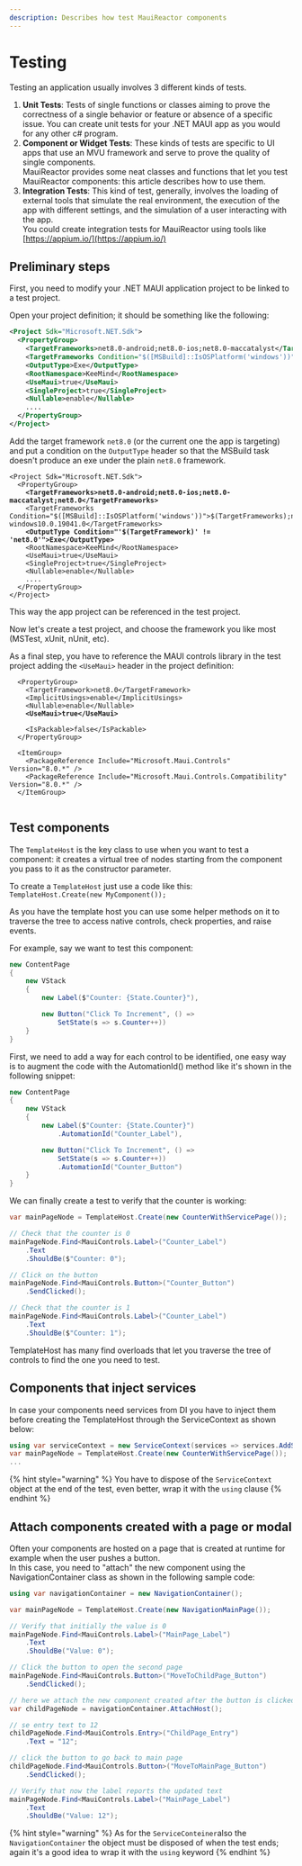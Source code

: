 ```yaml
---
description: Describes how test MauiReactor components
---
```


# Testing

Testing an application usually involves 3 different kinds of tests.

1. **Unit Tests**: Tests of single functions or classes aiming to prove the correctness of a single behavior or feature or absence of a specific issue. You can create unit tests for your .NET MAUI app as you would for any other c# program.
2. **Component or Widget Tests**: These kinds of tests are specific to UI apps that use an MVU framework and serve to prove the quality of single components. \
   MauiReactor provides some neat classes and functions that let you test MauiReactor components: this article describes how to use them.
3. **Integration Tests**: This kind of test, generally, involves the loading of external tools that simulate the real environment, the execution of the app with different settings, and the simulation of a user interacting with the app. \
   You could create integration tests for MauiReactor using tools like [https://appium.io/](https://appium.io/)

## Preliminary steps

First, you need to modify your .NET MAUI application project to be linked to a test project.&#x20;

Open your project definition; it should be something like the following:

```xml
<Project Sdk="Microsoft.NET.Sdk">
  <PropertyGroup>
    <TargetFrameworks>net8.0-android;net8.0-ios;net8.0-maccatalyst</TargetFrameworks>
    <TargetFrameworks Condition="$([MSBuild]::IsOSPlatform('windows'))">$(TargetFrameworks);net7.0-windows10.0.19041.0</TargetFrameworks>
    <OutputType>Exe</OutputType>
    <RootNamespace>KeeMind</RootNamespace>
    <UseMaui>true</UseMaui>
    <SingleProject>true</SingleProject>
    <Nullable>enable</Nullable>
    ....   
  </PropertyGroup>
</Project>

```

Add the target framework `net8.0` (or the current one the app is targeting) and put a condition on the `OutputType` header so that the MSBuild task doesn't produce an exe under the plain `net8.0` framework.

<pre class="language-xml" data-line-numbers><code class="lang-xml">&#x3C;Project Sdk="Microsoft.NET.Sdk">
  &#x3C;PropertyGroup>
<strong>    &#x3C;TargetFrameworks>net8.0-android;net8.0-ios;net8.0-maccatalyst;net8.0&#x3C;/TargetFrameworks>
</strong>    &#x3C;TargetFrameworks Condition="$([MSBuild]::IsOSPlatform('windows'))">$(TargetFrameworks);net7.0-windows10.0.19041.0&#x3C;/TargetFrameworks>
<strong>    &#x3C;OutputType Condition="'$(TargetFramework)' != 'net8.0'">Exe&#x3C;/OutputType>
</strong>    &#x3C;RootNamespace>KeeMind&#x3C;/RootNamespace>
    &#x3C;UseMaui>true&#x3C;/UseMaui>
    &#x3C;SingleProject>true&#x3C;/SingleProject>
    &#x3C;Nullable>enable&#x3C;/Nullable>
    ....  
  &#x3C;/PropertyGroup>
&#x3C;/Project>
</code></pre>

This way the app project can be referenced in the test project.

Now let's create a test project, and choose the framework you like most (MSTest, xUnit, nUnit, etc).

As a final step, you have to reference the MAUI controls library in the test project adding the `<UseMaui>` header in the project definition:

<pre class="language-xml"><code class="lang-xml">  &#x3C;PropertyGroup>
    &#x3C;TargetFramework>net8.0&#x3C;/TargetFramework>
    &#x3C;ImplicitUsings>enable&#x3C;/ImplicitUsings>
    &#x3C;Nullable>enable&#x3C;/Nullable>
<strong>    &#x3C;UseMaui>true&#x3C;/UseMaui>
</strong>
    &#x3C;IsPackable>false&#x3C;/IsPackable>
  &#x3C;/PropertyGroup>

  &#x3C;ItemGroup>
    &#x3C;PackageReference Include="Microsoft.Maui.Controls" Version="8.0.*" />
    &#x3C;PackageReference Include="Microsoft.Maui.Controls.Compatibility" Version="8.0.*" />
  &#x3C;/ItemGroup>
  
</code></pre>

## Test components

The `TemplateHost` is the key class to use when you want to test a component: it creates a virtual tree of nodes starting from the component you pass to it as the constructor parameter.

To create a `TemplateHost` just use a code like this:\
`TemplateHost.Create(new MyComponent());`

As you have the template host you can use some helper methods on it to traverse the tree to access native controls, check properties, and raise events.

For example, say we want to test this component:

```csharp
new ContentPage
{
    new VStack
    {
        new Label($"Counter: {State.Counter}"),

        new Button("Click To Increment", () =>
            SetState(s => s.Counter++))
    }
}
```

First, we need to add a way for each control to be identified, one easy way is to augment the code with the AutomationId() method like it's shown in the following snippet:

```csharp
new ContentPage
{
    new VStack
    {
        new Label($"Counter: {State.Counter}")
            .AutomationId("Counter_Label"),

        new Button("Click To Increment", () =>
            SetState(s => s.Counter++))
            .AutomationId("Counter_Button")
    }
}
```

We can finally create a test to verify that the counter is working:

```csharp
var mainPageNode = TemplateHost.Create(new CounterWithServicePage());

// Check that the counter is 0
mainPageNode.Find<MauiControls.Label>("Counter_Label")
    .Text
    .ShouldBe($"Counter: 0");

// Click on the button
mainPageNode.Find<MauiControls.Button>("Counter_Button")
    .SendClicked();

// Check that the counter is 1
mainPageNode.Find<MauiControls.Label>("Counter_Label")
    .Text
    .ShouldBe($"Counter: 1");

```

TemplateHost has many find overloads that let you traverse the tree of controls to find the one you need to test.

## Components that inject services

In case your components need services from DI you have to inject them before creating the TemplateHost through the ServiceContext as shown below:

```csharp
using var serviceContext = new ServiceContext(services => services.AddSingleton<IncrementService>());
var mainPageNode = TemplateHost.Create(new CounterWithServicePage());
...
```

{% hint style="warning" %}
You have to dispose of the `ServiceContext` object at the end of the test, even better, wrap it with the `using` clause
{% endhint %}

## Attach components created with a page or modal

Often your components are hosted on a page that is created at runtime for example when the user pushes a button.\
In this case, you need to "attach" the new component using the NavigationContainer class as shown in the following sample code:

```csharp
using var navigationContainer = new NavigationContainer();

var mainPageNode = TemplateHost.Create(new NavigationMainPage());

// Verify that initially the value is 0
mainPageNode.Find<MauiControls.Label>("MainPage_Label")
    .Text
    .ShouldBe("Value: 0");

// Click the button to open the second page
mainPageNode.Find<MauiControls.Button>("MoveToChildPage_Button")
    .SendClicked();

// here we attach the new component created after the button is clicked
var childPageNode = navigationContainer.AttachHost();

// se entry text to 12
childPageNode.Find<MauiControls.Entry>("ChildPage_Entry")
    .Text = "12";

// click the button to go back to main page
childPageNode.Find<MauiControls.Button>("MoveToMainPage_Button")
    .SendClicked();

// Verify that now the label reports the updated text
mainPageNode.Find<MauiControls.Label>("MainPage_Label")
    .Text
    .ShouldBe("Value: 12");

```

{% hint style="warning" %}
As for the `ServiceConteiner`also the `NavigationContainer` the object must be disposed of when the test ends; again it's a good idea to wrap it with the `using` keyword
{% endhint %}

